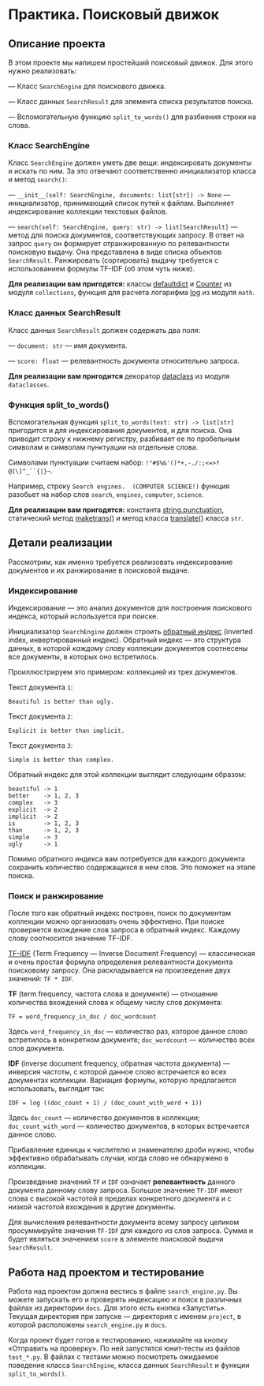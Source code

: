 # Практика. Поисковый движок

## Описание проекта

В этом проекте мы напишем простейший поисковый движок. Для этого нужно реализовать:

— Класс `SearchEngine` для поискового движка.

— Класс данных `SearchResult` для элемента списка результатов поиска.

— Вспомогательную функцию `split_to_words()` для разбиения строки на слова.

### Класс SearchEngine

Класс `SearchEngine` должен уметь две вещи: индексировать документы и искать по ним. За это отвечают соответственно инициализатор класса и метод `search()`:

— `__init__(self: SearchEngine, documents: list[str]) -> None` — инициализатор, принимающий список путей к файлам. Выполняет индексирование коллекции текстовых файлов.   

— `search(self: SearchEngine, query: str) -> list[SearchResult]` — метод для поиска документов, соответствующих запросу. В ответ на запрос `query` он формирует отранжированную по релевантности поисковую выдачу. Она представлена в виде списка объектов `SearchResult`. Ранжировать (сортировать) выдачу требуется с использованием формулы TF-IDF (об этом чуть ниже).

**Для реализации вам пригодятся:** классы [defaultdict](https://docs.python.org/3/library/collections.html#collections.defaultdict) и [Counter](https://docs.python.org/3/library/collections.html#collections.Counter) из модуля `collections`, функция для расчета логарифма [log](https://docs.python.org/3/library/math.html#math.log) из модуля `math`.

### Класс данных SearchResult

Класс данных `SearchResult` должен содержать два поля:

— `document: str` — имя документа.

— `score: float` — релевантность документа относительно запроса.

**Для реализации вам пригодится** декоратор [dataclass](https://docs.python.org/3/library/dataclasses.html#dataclasses.dataclass) из модуля `dataclasses`.

### Функция split_to_words()

Вспомогательная функция `split_to_words(text: str) -> list[str]` пригодится и для индексирования документов, и для поиска. Она приводит строку к нижнему регистру, разбивает ее по пробельным символам и символам пунктуации на отдельные слова.

Символами пунктуации считаем набор: `!"#$%&'()*+,-./:;<=>?@[\]^_``{|}~`.

Например, строку `Search engines.  (COMPUTER SCIENCE!)` функция разобьет на набор слов `search`, `engines`, `computer`, `science`.

**Для реализации вам пригодятся:** константа [string.punctuation,](https://docs.python.org/3/library/string.html#string.punctuation) статический метод [maketrans()](https://docs.python.org/3/library/stdtypes.html#str.maketrans) и метод класса [translate()](https://docs.python.org/3/library/stdtypes.html#str.translate) класса `str`.

## Детали реализации

Рассмотрим, как именно требуется реализовать индексирование документов и их ранжирование в поисковой выдаче. 

### Индексирование

Индексирование — это анализ документов для построения поискового индекса, который используется при поиске.

Инициализатор `SearchEngine` должен строить [обратный индекс](https://ru.wikipedia.org/wiki/%D0%98%D0%BD%D0%B2%D0%B5%D1%80%D1%82%D0%B8%D1%80%D0%BE%D0%B2%D0%B0%D0%BD%D0%BD%D1%8B%D0%B9_%D0%B8%D0%BD%D0%B4%D0%B5%D0%BA%D1%81) (inverted index, инвертированный индекс). Обратный индекс — это структура данных, в которой *каждому слову* коллекции документов соотнесены все документы, в которых оно встретилось.

Проиллюстрируем это примером: коллекцией из трех документов.

Текст документа `1`:

```
Beautiful is better than ugly.
```

Текст документа `2`:

```
Explicit is better than implicit.
```

Текст документа `3`:

```
Simple is better than complex.
```

Обратный индекс для этой коллекции выглядит следующим образом:

```
beautiful -> 1
better    -> 1, 2, 3
complex   -> 3
explicit  -> 2
implicit  -> 2
is        -> 1, 2, 3
than      -> 1, 2, 3
simple    -> 3
ugly      -> 1
```

Помимо обратного индекса вам потребуется для каждого документа сохранить количество содержащихся в нем слов. Это поможет на этапе поиска.


### Поиск и ранжирование

После того как обратный индекс построен, поиск по документам коллекции можно организовать очень эффективно. При поиске проверяется вхождение слов запроса в обратный индекс. Каждому слову соотносится значение TF-IDF.

[TF-IDF](https://ru.wikipedia.org/wiki/TF-IDF) (Term Frequency — Inverse Document Frequency) — классическая и очень простая формула определения релевантности документа поисковому запросу. Она раскладывается на произведение двух значений: `TF * IDF`.

**TF** (term frequency, частота слова в документе) — отношение количества вхождений слова к общему числу слов документа:

```
TF = word_frequency_in_doc / doc_wordcount
```

Здесь `word_frequency_in_doc` — количество раз, которое данное слово встретилось в конкретном документе; `doc_wordcount` — количество всех слов документа.

**IDF** (inverse document frequency, обратная частота документа) — инверсия частоты, с которой данное слово встречается во всех документах коллекции. Вариация формулы, которую предлагается использовать, выглядит так:

```
IDF = log ((doc_count + 1) / (doc_count_with_word + 1))
```

Здесь `doc_count` — количество документов в коллекции; `doc_count_with_word` — количество документов, в которых встречается данное слово. 

Прибавление единицы к числителю и знаменателю дроби нужно, чтобы эффективно обрабатывать случаи, когда слово не обнаружено в коллекции.

Произведение значений `TF` и `IDF` означает **релевантность** данного документа данному слову запроса. Большое значение `TF-IDF` имеют слова с высокой частотой в пределах конкретного документа и с низкой частотой вхождения в другие документы.

Для вычисления релевантности документа всему запросу целиком просуммируйте значения `TF-IDF` для каждого из слов запроса. Сумма и будет являться значением `score` в элементе поисковой выдачи `SearchResult`.

## Работа над проектом и тестирование

Работа над проектом должна вестись в файле `search_engine.py`. Вы можете запускать его и проверять индексацию и поиск в различных файлах из директории `docs`. Для этого есть кнопка «Запустить». Текущая директория при запуске — директория с именем `project`, в которой расположены `search_engine.py` и `docs`.

Когда проект будет готов к тестированию, нажимайте на кнопку «Отправить на проверку». По ней запустятся юнит-тесты из файлов `test_*.py`. В файлах с тестами можно посмотреть ожидаемое поведение класса `SearchEngine`, класса данных `SearchResult` и функции `split_to_words()`.